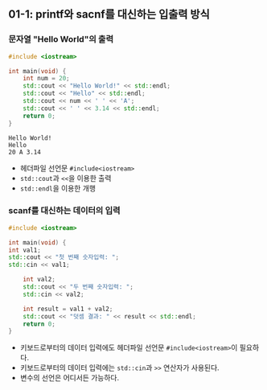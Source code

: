 
## 01-1: printf와 sacnf를 대신하는 입출력 방식

### 문자열 "Hello World"의 출력

```c++
#include <iostream>

int main(void) {
    int num = 20;
    std::cout << "Hello World!" << std::endl;
    std::cout << "Hello" << std::endl;
    std::cout << num << ' ' << 'A';
    std::cout << ' ' << 3.14 << std::endl;
    return 0;
}
```

```shell
Hello World!
Hello
20 A 3.14
```
- 헤더파일 선언문 ```#include<iostream>```
- ```std::cout```과 ```<<```을 이용한 출력
- ```std::endl```을 이용한 개행

### scanf를 대신하는 데이터의 입력
```c++
#include <iostream>

int main(void) {
int val1;
std::cout << "첫 번째 숫자입력: ";
std::cin << val1;

    int val2;
    std::cout << "두 번째 숫자입력: ";
    std::cin << val2;

    int result = val1 + val2;
    std::cout << "덧셈 결과: " << result << std::endl;
    return 0;
}
```
- 키보드로부터의 데이터 입력에도 헤더파일 선언문 ```#include<iostream>```이 필요하다.
- 키보드로부터의 데이터 입력에는 ```std::cin```과 ```>>``` 연산자가 사용된다.
- 변수의 선언은 어디서든 가능하다.
